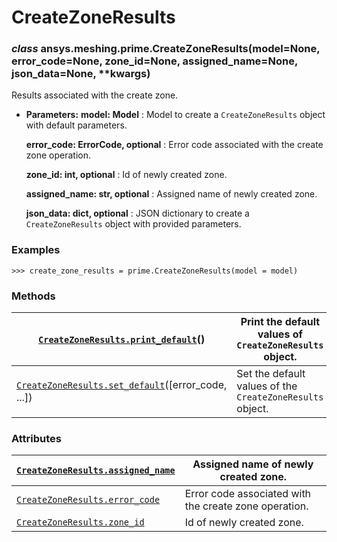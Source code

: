 <!-- vale off -->

<a id="createzoneresults"></a>

# CreateZoneResults

<a id="ansys.meshing.prime.CreateZoneResults"></a>

### *class* ansys.meshing.prime.CreateZoneResults(model=None, error_code=None, zone_id=None, assigned_name=None, json_data=None, \*\*kwargs)

Results associated with the create zone.

* **Parameters:**
  **model: Model**
  : Model to create a `CreateZoneResults` object with default parameters.

  **error_code: ErrorCode, optional**
  : Error code associated with the create zone operation.

  **zone_id: int, optional**
  : Id of newly created zone.

  **assigned_name: str, optional**
  : Assigned name of newly created zone.

  **json_data: dict, optional**
  : JSON dictionary to create a `CreateZoneResults` object with provided parameters.

### Examples

```pycon
>>> create_zone_results = prime.CreateZoneResults(model = model)
```

<!-- !! processed by numpydoc !! -->

### Methods

| [`CreateZoneResults.print_default`](ansys.meshing.prime.CreateZoneResults.print_default.md#ansys.meshing.prime.CreateZoneResults.print_default)()            | Print the default values of `CreateZoneResults` object.   |
|--------------------------------------------------------------------------------------------------------------------------------------------------------------|-----------------------------------------------------------|
| [`CreateZoneResults.set_default`](ansys.meshing.prime.CreateZoneResults.set_default.md#ansys.meshing.prime.CreateZoneResults.set_default)([error_code, ...]) | Set the default values of the `CreateZoneResults` object. |

### Attributes

| [`CreateZoneResults.assigned_name`](ansys.meshing.prime.CreateZoneResults.assigned_name.md#ansys.meshing.prime.CreateZoneResults.assigned_name)   | Assigned name of newly created zone.                  |
|---------------------------------------------------------------------------------------------------------------------------------------------------|-------------------------------------------------------|
| [`CreateZoneResults.error_code`](ansys.meshing.prime.CreateZoneResults.error_code.md#ansys.meshing.prime.CreateZoneResults.error_code)            | Error code associated with the create zone operation. |
| [`CreateZoneResults.zone_id`](ansys.meshing.prime.CreateZoneResults.zone_id.md#ansys.meshing.prime.CreateZoneResults.zone_id)                     | Id of newly created zone.                             |
<!-- vale on -->

